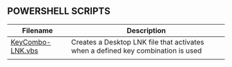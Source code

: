 ## POWERSHELL SCRIPTS

| Filename        | Description                                                                          |
|-----------------|--------------------------------------------------------------------------------------|
| [KeyCombo-LNK.vbs](https://github.com/burmat/burmatscripts/blob/master/vbs/KeyCombo-LNK.vbs) | Creates a Desktop LNK file that activates when a defined key combination is used |
|  |  |
